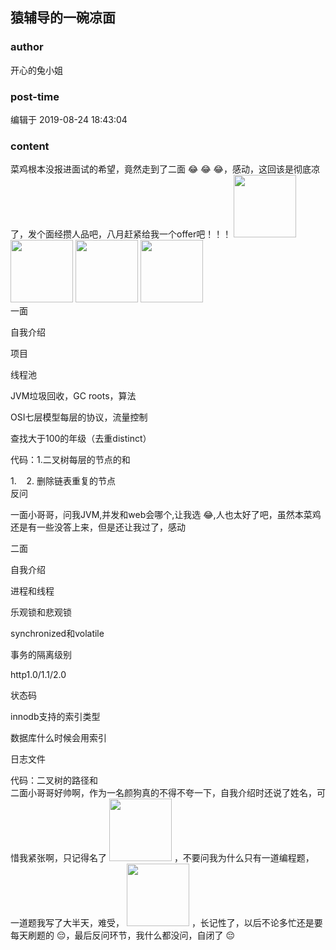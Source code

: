 ## 猿辅导的一碗凉面
### author 
开心的兔小姐
### post-time 

编辑于  2019-08-24 18:43:04
### content 
<div class="post-topic-des nc-post-content">
 <div style="text-align: left;">
  菜鸡根本没报进面试的希望，竟然走到了二面
  <span>
   😂
  </span>
  <span>
   😂
  </span>
  <span>
   😂，感动，这回该是彻底凉了，发个面经攒人品吧，八月赶紧给我一个offer吧！！！
   <img data-card-emoji="[面试必过]" height="100px" src="https://uploadfiles.nowcoder.com/images/20191018/63_1571399911125_75C168B671D4CE827FCA23907D85F114" width="100px"/>
   <img data-card-emoji="[面试多多]" height="100px" src="https://uploadfiles.nowcoder.com/images/20191018/63_1571399156852_D642F8C3D2D6C1AB174D170D2DC8ED78" width="100px"/>
   <img data-card-emoji="[大厂offer]" height="100px" src="https://uploadfiles.nowcoder.com/images/20191018/63_1571399099182_C00B57557743E709B8B96933432E0DFA" width="100px"/>
   <img data-card-emoji="[offer+1]" height="100px" src="https://uploadfiles.nowcoder.com/images/20191018/63_1571398958756_9EB9CD58B9EA5E04C890326B5C1F471F" width="100px"/>
  </span>
 </div>
 <div style="text-align: left;">
  <span>
   一面
  </span>
 </div>
 <p align="left" style="text-align: left;">
  自我介绍
 </p>
 <p align="left" style="text-align: left;">
  项目
 </p>
 <p align="left" style="text-align: left;">
  线程池
 </p>
 <p align="left" style="text-align: left;">
  JVM垃圾回收，GC roots，算法
 </p>
 <p align="left" style="text-align: left;">
  OSI七层模型每层的协议，流量控制
 </p>
 <p align="left" style="text-align: left;">
  查找大于100的年级（去重distinct）
 </p>
 <p align="left" style="text-align: left;">
  代码：1.二叉树每层的节点的和
 </p>
 <div style="text-align: left;">
  1.    2. 删除链表重复的节点
 </div>
 <div style="text-align: left;">
  反问
 </div>
 <p align="left" style="text-align: left;">
  一面小哥哥，问我JVM,并发和web会哪个,让我选
  <span>
   😂,人也太好了吧，虽然本菜鸡还是有一些没答上来，但是还让我过了，感动
  </span>
 </p>
 <p align="left" style="text-align: left;">
  二面
 </p>
 <p align="left" style="text-align: left;">
  自我介绍
 </p>
 <p align="left" style="text-align: left;">
  进程和线程
 </p>
 <p align="left" style="text-align: left;">
  乐观锁和悲观锁
 </p>
 <p align="left" style="text-align: left;">
  synchronized和volatile
 </p>
 <p align="left" style="text-align: left;">
  事务的隔离级别
 </p>
 <p align="left" style="text-align: left;">
  http1.0/1.1/2.0
 </p>
 <p align="left" style="text-align: left;">
  状态码
 </p>
 <p align="left" style="text-align: left;">
  innodb支持的索引类型
 </p>
 <p align="left" style="text-align: left;">
  数据库什么时候会用索引
 </p>
 <p align="left" style="text-align: left;">
  日志文件
 </p>
 <div style="text-align: left;">
  代码：二叉树的路径和
 </div>
 <div style="text-align: left;">
  二面小哥哥好帅啊，作为一名颜狗真的不得不夸一下，自我介绍时还说了姓名，可惜我紧张啊，只记得名了
  <img data-card-emoji="[抱抱]" height="100px" src="https://uploadfiles.nowcoder.com/images/20191018/468200_1571397153644_2484A7DF36877A14689574EEBDA6DD7C" width="100px"/>
  ，不要问我为什么只有一道编程题，
  <br/>
  一道题我写了大半天，难受，
  <img data-card-emoji="[别理我]" height="100px" src="https://uploadfiles.nowcoder.com/images/20191019/6658561_1571455041360_4A47A0DB6E60853DEDFCFDF08A5CA249" width="100px"/>
  ，长记性了，以后不论多忙还是要每天刷题的
  <span>
   😔，最后反问环节，我什么都没问，自闭了
   <span>
    😔
   </span>
  </span>
 </div>
</div>
